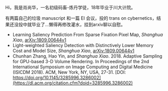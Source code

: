 <!-- > 面对着充满信息和星斗的夜，我第一次向这个世界的动人的冷漠敞开了心扉。我体验到这个世界如此像我，如此友爱，我觉得我过去曾经是幸福的，我现在仍然是幸福的。为了把一切都做得完善，为了使我感到不那么孤独，我还希望处决我的那一天有很多人来观看，希望他们对我报以仇恨的喊叫声。  -->

Hi，我是肖尚华，一名初级码畜-炼丹学徒，18年毕业于川大计院。

有两篇自己的垃圾 manuscript 和一篇 EI 会议，投的 trans on cybernetics，结果还没投中就毕业了...懒得再修改灌水，挂到arxiv聊以自慰。

* Learning Saliency Prediction From Sparse Fixation Pixel Map, *Shanghua Xiao*, [arXiv:1809.00644v1](https://arxiv.org/abs/1809.00644)
* Light-weighted Saliency Detection with Distinctively Lower Memory Cost and Model Size, *Shanghua Xiao*, [arXiv:1809.00644v1](https://arxiv.org/abs/1809.00644)
* Chunhan Zhang, Hao Yin, and *Shanghua Xiao*. 2018. Adaptive Sampling for GPU-based 3-D Volume Rendering. In Proceedings of the 2nd International Symposium on Image Computing and Digital Medicine (ISICDM 2018). ACM, New York, NY, USA, 27-31. [DOI: https://doi.org/10.1145/3285996.3286002](https://dl.acm.org/citation.cfm?doid=3285996.3286002)